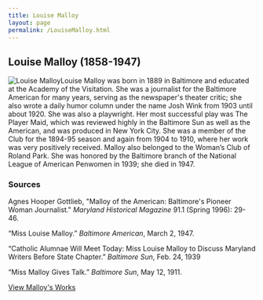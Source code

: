 ```yaml
---
title: Louise Malloy
layout: page
permalink: /LouiseMalloy.html
---
```


## Louise Malloy (1858-1947)
<div style="float: left"><img src="https://elizajames.github.io/WLCB_draft/assets/img/LouiseMalloy.jpg" alt="Louise Malloy"></div>

Louise Malloy was born in 1889 in Baltimore and educated at the Academy of the Visitation. She was a journalist for the Baltimore American for many years, serving as the newspaper's theater critic; she also wrote a daily humor column under the name Josh Wink from 1903 until about 1920. She was also a playwright. Her most successful play was The Player Maid, which was reviewed highly in the Baltimore Sun as well as the American, and was produced in New York City. She was a member of the Club for the 1894-95 season and again from 1904 to 1910, where her work was very positively received. Malloy also belonged to the Woman’s Club of Roland Park. She was honored by the Baltimore branch of the National League of American Penwomen in 1939; she died in 1947.

### Sources

Agnes Hooper Gottlieb, "Malloy of the American: Baltimore's Pioneer Woman Journalist." *Maryland Historical Magazine* 91.1 (Spring 1996): 29-46.

“Miss Louise Malloy.” *Baltimore American*, March 2, 1947.

“Catholic Alumnae Will Meet Today: Miss Louise Malloy to Discuss Maryland Writers Before State Chapter.” *Baltimore Sun*, Feb. 24, 1939

“Miss Malloy Gives Talk.” *Baltimore Sun*, May 12, 1911.

[View Malloy's Works](https://elizajames.github.io/WLCB_draft/browse.html#malloy)